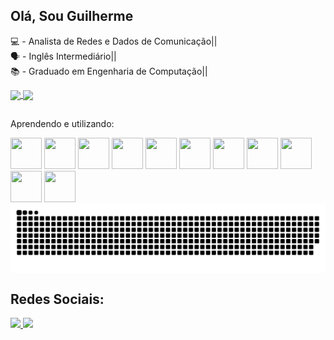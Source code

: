 ## Olá, Sou Guilherme

💻 - Analista de Redes e Dados de Comunicação|| <br>
🗣️ - Inglês Intermediário|| <br>
📚 - Graduado em Engenharia de Computação|| <br>

<a href="https://github.com/GuiTorx/github-readme-stats">
  <img height=200 align="center" src="https://github-readme-stats.vercel.app/api?username=GuiTorx&show_icons=true&theme=radical" />
</a>
<a href="https://github.com/GuiTorx/convoychat">
  <img height=200 align="center" src="https://github-readme-stats.vercel.app/api/top-langs?username=GuiTorx&layout=compact&langs_count=8&card_width=320" />
</a>

##
Aprendendo e utilizando:
<div style="display: inline_block" >
  <img  width="50" height="50" src="https://cdn.jsdelivr.net/gh/devicons/devicon@latest/icons/php/php-original.svg" />
  <img  width="50" height="50" src="https://cdn.jsdelivr.net/gh/devicons/devicon@latest/icons/html5/html5-original-wordmark.svg" />
  <img  width="50" height="50" src="https://cdn.jsdelivr.net/gh/devicons/devicon@latest/icons/css3/css3-original-wordmark.svg" />
  <img  width="50" height="50" src="https://cdn.jsdelivr.net/gh/devicons/devicon@latest/icons/java/java-plain-wordmark.svg" />
  <img  width="50" height="50" src="https://cdn.jsdelivr.net/gh/devicons/devicon@latest/icons/bootstrap/bootstrap-original.svg" />     
  <img  width="50" height="50" src="https://cdn.jsdelivr.net/gh/devicons/devicon@latest/icons/javascript/javascript-original.svg" />
  <img  width="50" height="50" src="https://cdn.jsdelivr.net/gh/devicons/devicon@latest/icons/laravel/laravel-original.svg" />
  <img  width="50" height="50" src="https://cdn.jsdelivr.net/gh/devicons/devicon@latest/icons/mysql/mysql-plain-wordmark.svg" />
  <img  width="50" height="50" src="https://cdn.jsdelivr.net/gh/devicons/devicon@latest/icons/python/python-original.svg" />
  <img  width="50" height="50" src="https://cdn.jsdelivr.net/gh/devicons/devicon@latest/icons/csharp/csharp-original.svg" />
  <img  width="50" height="50" src="https://cdn.jsdelivr.net/gh/devicons/devicon@latest/icons/dot-net/dot-net-original.svg" />
</div>  

<picture align="center">
  <source media="(prefers-color-scheme: dark)" srcset="https://raw.githubusercontent.com/GuiTorx/GuiTorx/output/github-contribution-grid-snake-dark.svg">
  <source media="(prefers-color-scheme: light)" srcset="https://raw.githubusercontent.com/GuiTorx/GuiTorx/output/github-contribution-grid-snake-dark.svg">
  <img align="center" alt="github contribution grid snake animation" src="https://raw.githubusercontent.com/mari4souza/mari4souza/output/github-contribution-grid-snake.svg">
</picture>

##
## Redes Sociais:
<div style="display: inline_block" >
<a href="https://www.linkedin.com/in/guilhermetorre/">
<img src="https://camo.githubusercontent.com/7fee771b415a6f144501304c2c4074aa62a0dd96ddc0f8c0aafd95ac0af584c1/68747470733a2f2f696d672e736869656c64732e696f2f62616467652f2d4c696e6b6564496e2d2532333030373742353f7374796c653d666f722d7468652d6261646765266c6f676f3d6c696e6b6564696e266c6f676f436f6c6f723d7768697465" data-canonical-src="https://img.shields.io/badge/-LinkedIn-%230077B5?style=for-the-badge&amp;logo=linkedin&amp;logoColor=white" style="max-width: 100%;">
</a>
<a href="https://instagram.com/gl.trr" rel="nofollow"><img src="https://camo.githubusercontent.com/cc8a4ea180871317216b7557a7a9b8f1b565ce74863323097aa367961c70de96/68747470733a2f2f696d672e736869656c64732e696f2f62616467652f2d496e7374616772616d2d2532334534343035463f7374796c653d666f722d7468652d6261646765266c6f676f3d696e7374616772616d266c6f676f436f6c6f723d7768697465" data-canonical-src="https://img.shields.io/badge/-Instagram-%23E4405F?style=for-the-badge&amp;logo=instagram&amp;logoColor=white" style="max-width: 100%;"></a>
</div> 
